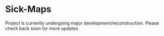 # Sick-Maps

Project is currently undergoing major development/reconstruction. Please check back soon for more updates.
